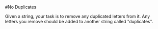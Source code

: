 #No Duplicates

Given a string, your task is to remove any duplicated letters from it. Any letters you remove should be added to another string called "duplicates".

